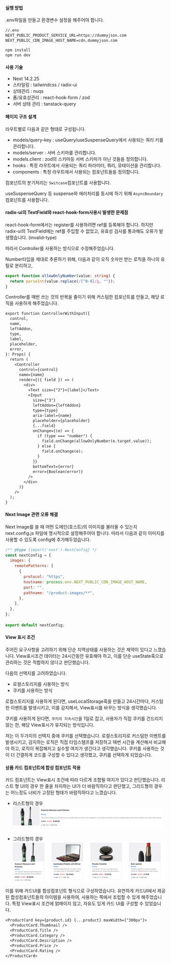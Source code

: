 #### 실행 방법

.env파일을 만들고 환경변수 설정을 해주어야 합니다.

```code
//.env
NEXT_PUBLIC_PRODUCT_SERVICE_URL=https://dummyjson.com
NEXT_PUBLIC_CDN_IMAGE_HOST_NAME=cdn.dummyjson.com
```

```code
npm install
npm run dev
```

#### 사용 기술

- Next 14.2.25
- 스타일링 : tailwindcss / radix-ui
- 상태관리 : nuqs
- 폼/유효성관리 : react-hook-form / zod
- 서버 상태 관리 : tanstack-query

#### 페이지 구조 설계

라우트별로 다음과 같은 형태로 구성됩니다.

- models/query-key : useQuery/useSuspenseQuery에서 사용되는 쿼리 키를 관리합니다.
- models/server : 서버 스키마를 관리합니다.
- models.client : zod의 스키마등 서버 스키마가 아닌 것들을 정의합니다.
- hooks : 특정 라우트에서 사용되는 쿼리 파라미터, 쿼리, 뮤테이션을 관리합니다.
- components : 특정 라우트에서 사용되는 컴포넌트들을 정의합니다.

컴포넌트의 분기처리는 `Switcase`컴포넌트를 사용합니다.

useSuspenseQuery 등 suspense와 에러처리를 동시에 하기 위해 `AsyncBoundary`컴포넌트를 사용합니다.

#### radix-ui의 TextField와 react-hook-form사용시 발생한 문제점

react-hook-form에서는 register를 사용하려면 ref를 등록해야 합니다. 하지만 radix-ui의 TextField에는 ref를 주입할 수 없었고, 유효성 검사를 통과해도 오류가 발생했습니다. (invalid-type)

따라서 Controller를 사용하는 방식으로 수정해주었습니다.

Number타입을 제대로 추론하기 위해, 다음과 같이 오직 숫자만 받는 로직을 하나의 유틸로 분리하고,

```ts
export function allowOnlyNumber(value: string) {
  return parseInt(value.replace(/[^0-9]/g, ""));
}
```

Controller를 매번 쓰는 것의 반복을 줄이기 위해 커스텀한 컴포넌트를 만들고, 해당 로직을 사용하게 해주었습니다.

```tsx
export function ControllerWithInput({
  control,
  name,
  leftAddon,
  type,
  label,
  placeholder,
  error,
}: Props) {
  return (
    <Controller
      control={control}
      name={name}
      render={({ field }) => (
        <div>
          <Text size={"2"}>{label}</Text>
          <Input
            size={"3"}
            leftAddon={leftAddon}
            type={type}
            aria-label={name}
            placeholder={placeholder}
            {...field}
            onChange={(e) => {
              if (type === "number") {
                field.onChange(allowOnlyNumber(e.target.value));
              } else {
                field.onChange(e);
              }
            }}
            bottomText={error}
            error={Boolean(error)}
          />
        </div>
      )}
    />
  );
}
```

#### Next Image 관련 오류 해결

Next Image를 쓸 때 어떤 도메인(호스트)의 이미지를 불러올 수 있는지 next.config.js 파일에 명시적으로 설정해주어야 합니다.
따라서 다음과 같이 이미지를 사용할 수 있도록 config에 추가해두었습니다.

```js
/** @type {import('next').NextConfig} */
const nextConfig = {
  images: {
    remotePatterns: [
      {
        protocol: "https",
        hostname: process.env.NEXT_PUBLIC_CDN_IMAGE_HOST_NAME,
        port: "",
        pathname: "/product-images/**",
      },
    ],
  },
};

export default nextConfig;
```

#### View 표시 조건

주어진 요구사항을 고려하기 위해 단순 지역상태를 사용하는 것은 제약이 있다고 느꼈습니다. View표시조건 데이터는 24시간동안 유효해야 하고, 이를 단순 useState훅으로 관리하는 것은 적합하지 않다고 판단했습니다.

다음의 선택지를 고려하였습니다.

- 로컬스토리지를 사용하는 방식
- 쿠키를 사용하는 방식

로컬스토리지를 사용하게 된다면, useLocalStorage훅을 만들고 24시간마다, 커스텀한 이벤트를 발생시키고, 이를 감지해서, View표시를 바꾸는 방식을 생각했습니다.

쿠키를 사용하게 된다면, `쿠키의 지속시간`을 1일로 잡고, 사용자가 직접 쿠키를 건드리지 않는 한, 해당 View표시가 유지되는 방식입니다.

저는 이 두가지의 선택지 중에 쿠키를 선택했습니다. 로컬스토리지로 커스텀한 이벤트를 발생시키고, 감지하는 로직은 직접 타임스탬프를 저장하고 매번 시간을 계산해서 비교해야 하고, 로직이 복잡해지고 실수할 여지가 생긴다고 생각했습니다.
쿠키를 사용하는 것이 더 간결하게 코드를 구성할 수 있다고 생각했고, 쿠키를 선택하게 되었습니다.

#### 상품 카드 컴포넌트에 합성 컴포넌트 적용

카드 컴포넌트는 View표시 조건에 따라 다르게 조합될 여지가 있다고 판단했습니다. 리스트 형 UI의 경우 한 줄을 차지하는 UI가 더 바람직하다고 판단했고, 그리드형의 경우는 어느정도 너비가 고정된 형태가 바람직하다고 느꼈습니다.

- 리스트형의 경우
  ![alt text](list.png)

- 그리드형의 경우
  ![alt text](grid.png)

이를 위해 카드UI를 합성컴포넌트 형식으로 구성하였습니다. 유연하게 카드UI에서 제공된 합성컴포넌트들의 아이템을 사용하여, 사용하는 쪽에서 조립할 수 있게 해주었습니다. 특정 View표시 조건에 얽매이지 않고, 자유도 있게 카드 UI를 구성할 수 있었습니다.

```tsx
<ProductCard key={product.id} {...product} maxWidth={"300px"}>
  <ProductCard.Thumbnail />
  <ProductCard.Title />
  <ProductCard.Category />
  <ProductCard.Description />
  <ProductCard.Price />
  <ProductCard.Rating />
</ProductCard>
```
